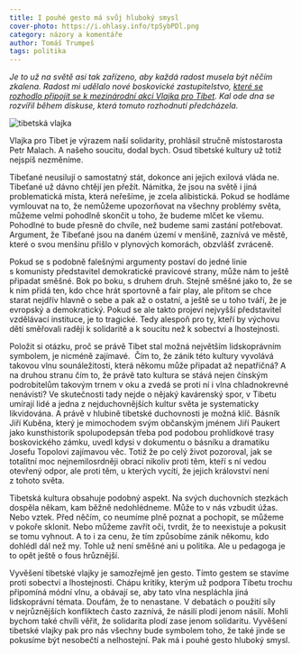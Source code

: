 ```yaml
---
title: I pouhé gesto má svůj hluboký smysl
cover-photo: https://i.ohlasy.info/tpSybPDl.png
category: názory a komentáře
author: Tomáš Trumpeš
tags: politika
---
```


*Je to už na světě asi tak zařízeno, aby každá radost musela být něčím zkalena. Radost mi udělalo nové boskovické zastupitelstvo, [které se rozhodlo připojit se k mezinárodní akci Vlajka pro Tibet](/clanky/2015/02/vlajka-pro-tibet.html). Kal ode dna se rozvířil během diskuse, která tomuto rozhodnutí předcházela.*

<img src="https://i.ohlasy.info/tpSybPD.png" alt="tibetská vlajka" class="img-responsive">

Vlajka pro Tibet je výrazem naší solidarity, prohlásil stručně místostarosta Petr Malach. A našeho soucitu, dodal bych. Osud tibetské kultury už totiž nejspíš nezměníme. 

Tibeťané neusilují o samostatný stát, dokonce ani jejich exilová vláda ne. Tibeťané už dávno chtějí jen přežít. Námitka, že jsou na světě i jiná problematická místa, která neřešíme, je zcela alibistická. Pokud se hodláme vymlouvat na to, že nemůžeme upozorňovat na všechny problémy světa, můžeme velmi pohodlně skončit u toho, že budeme mlčet ke všemu. Pohodlné to bude přesně do chvíle, než budeme sami zastání potřebovat. Argument, že Tibeťané jsou na daném území v menšině, zaznívá ve městě, které o svou menšinu přišlo v plynových komorách, obzvlášť zvráceně. 

Pokud se s podobně falešnými argumenty postaví do jedné linie s komunisty představitel demokratické pravicové strany, může nám to ještě připadat směšné. Bok po boku, s druhem druh. Stejně směšné jako to, že se k nim přidá ten, kdo chce hrát sportovně a fair play, ale přitom se chce starat nejdřív hlavně o sebe a pak až o ostatní, a ještě se u toho tváří, že je evropský a demokratický. Pokud se ale takto projeví nejvyšší představitel vzdělávací instituce, je to tragické. Tedy alespoň pro ty, kteří by výchovu dětí směřovali raději k solidaritě a k soucitu než k sobectví a lhostejnosti.

Položit si otázku, proč se právě Tibet stal možná největším lidskoprávním symbolem, je nicméně zajímavé.  Čím to, že zánik této kultury vyvolává takovou vlnu sounáležitosti, která někomu může připadat až nepatřičná? A na druhou stranu čím to, že právě tato kultura se stává nejen čínským podrobitelům takovým trnem v oku a zvedá se proti ní i vlna chladnokrevné nenávisti? 
Ve skutečnosti tady nejde o nějaký kavárenský spor, v Tibetu umírají lidé a jedna z nejduchovnějších kultur světa je systematicky likvidována. A právě v hlubině tibetské duchovnosti je možná klíč. Básník Jiří Kuběna, který je mimochodem svým občanským jménem Jiří Paukert jako kunsthistorik spolupodepsán třeba pod podobou prohlídkové trasy boskovického zámku, uvedl kdysi v dokumentu o básníku a dramatiku Josefu Topolovi zajímavou věc. Totiž že po celý život pozoroval, jak se totalitní moc nejnemilosrdněji obrací nikoliv proti těm, kteří s ní vedou otevřený odpor, ale proti těm, u kterých vycítí, že jejich království není z tohoto světa. 

Tibetská kultura obsahuje podobný aspekt. Na svých duchovních stezkách dospěla někam, kam běžně nedohlédneme. Může to v nás vzbudit úžas. Nebo vztek. Před něčím, co neumíme plně poznat a pochopit, se můžeme v pokoře sklonit. Nebo můžeme zavřít oči, tvrdit, že to neexistuje a pokusit se tomu vyhnout. A to i za cenu, že tím způsobíme zánik někomu, kdo dohlédl dál než my. Tohle už není směšné ani u politika. Ale u pedagoga je to opět ještě o fous hrůznější.

Vyvěšení tibetské vlajky je samozřejmě jen gesto. Tímto gestem se stavíme proti sobectví a lhostejnosti. Chápu kritiky, kterým už podpora Tibetu trochu připomíná módní vlnu, a obávají se, aby tato vlna nespláchla jiná lidskoprávní témata. Doufám, že to nenastane. V debatách o použití síly v nejrůznějších konfliktech často zaznívá, že násilí plodí jenom násilí. Mohli bychom také chvíli věřit, že solidarita plodí zase jenom solidaritu. Vyvěšení tibetské vlajky pak pro nás všechny bude symbolem toho, že také jinde se pokusíme být nesobečtí a nelhostejní. Pak má i pouhé gesto hluboký smysl.
